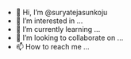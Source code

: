 - 👋 Hi, I’m @suryatejasunkoju
- 👀 I’m interested in ...
- 🌱 I’m currently learning ...
- 💞️ I’m looking to collaborate on ...
- 📫 How to reach me ...

<!---
✨ stars ✨ shine anyways. 
--->
